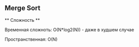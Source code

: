 ## Merge Sort

** Сложность **

Временная сложноть: O(N*log2(N)) - даже в худшем случае

Пространственная:  O(N)

